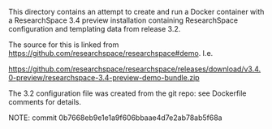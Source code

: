 This directory contains an attempt to create and run a Docker container with a ResearchSpace 3.4 preview installation containing ResearchSpace configuration and templating data from release 3.2.

The source for this is linked from https://github.com/researchspace/researchspace#demo.  I.e.

https://github.com/researchspace/researchspace/releases/download/v3.4.0-preview/researchspace-3.4-preview-demo-bundle.zip

The 3.2 configuration file was created from the git repo: see Dockerfile comments for details.

NOTE: commit 0b7668eb9e1e1a9f606bbaae4d7e2ab78ab5f68a


